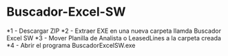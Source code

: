 # Buscador-Excel-SW
*1 - Descargar ZIP
*2 - Extraer EXE en una nueva carpeta llamda Buscador Excel SW
*3 - Mover Planilla de Analista o LeasedLines a la carpeta creada
*4 - Abrir el programa BuscadorExcelSW.exe
